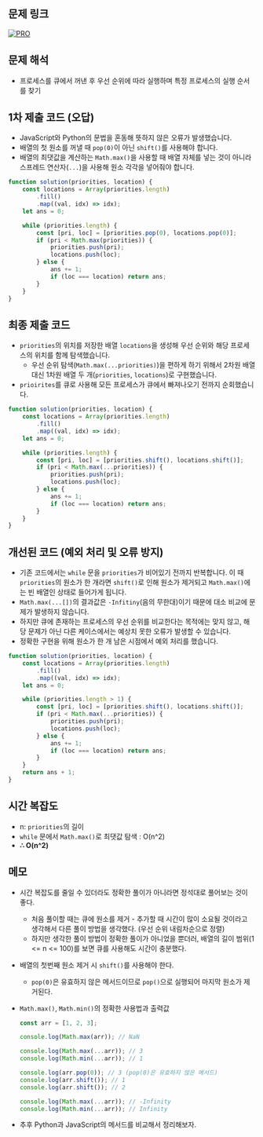 ## 문제 링크

[![PRO]][Link]

## 문제 해석

-   프로세스를 큐에서 꺼낸 후 우선 순위에 따라 실행하며 특정 프로세스의 실행 순서를 찾기

## 1차 제출 코드 (오답)

-   JavaScript와 Python의 문법을 혼동해 뜻하지 않은 오류가 발생했습니다.
-   배열의 첫 원소를 꺼낼 때 `pop(0)`이 아닌 `shift()`를 사용해야 합니다.
-   배열의 최댓값을 계산하는 `Math.max()`을 사용할 때 배열 자체를 넣는 것이 아니라 스프레드 연산자(`...`)을 사용해 원소 각각을 넣어줘야 합니다.

```js
function solution(priorities, location) {
    const locations = Array(priorities.length)
        .fill()
        .map((val, idx) => idx);
    let ans = 0;

    while (priorities.length) {
        const [pri, loc] = [priorities.pop(0), locations.pop(0)];
        if (pri < Math.max(priorities)) {
            priorities.push(pri);
            locations.push(loc);
        } else {
            ans += 1;
            if (loc === location) return ans;
        }
    }
}
```

## 최종 제출 코드

-   `priorities`의 위치를 저장한 배열 `locations`을 생성해 우선 순위와 해당 프로세스의 위치를 함께 탐색했습니다.
    -   우선 순위 탐색(`Math.max(...priorities)`)을 편하게 하기 위해서 2차원 배열 대신 1차원 배열 두 개(`priorities`, `locations`)로 구현했습니다.
-   `prioirites`를 큐로 사용해 모든 프로세스가 큐에서 빠져나오기 전까지 순회했습니다.

```js
function solution(priorities, location) {
    const locations = Array(priorities.length)
        .fill()
        .map((val, idx) => idx);
    let ans = 0;

    while (priorities.length) {
        const [pri, loc] = [priorities.shift(), locations.shift()];
        if (pri < Math.max(...priorities)) {
            priorities.push(pri);
            locations.push(loc);
        } else {
            ans += 1;
            if (loc === location) return ans;
        }
    }
}
```

## 개선된 코드 (예외 처리 및 오류 방지)

-   기존 코드에서는 `while` 문을 `priorities`가 비어있기 전까지 반복합니다.
    이 때 `priorities`의 원소가 한 개라면 `shift()`로 인해 원소가 제거되고 `Math.max()`에는 빈 배열인 상태로 들어가게 됩니다.
-   `Math.max(...[])`의 결과값은 `-Infitiny`(음의 무한대)이기 때문에 대소 비교에 문제가 발생하지 않습니다.
-   하지만 큐에 존재하는 프로세스의 우선 순위를 비교한다는 목적에는 맞지 않고, 해당 문제가 아닌 다른 케이스에서는 예상치 못한 오류가 발생할 수 있습니다.
-   정확한 구현을 위해 원소가 한 개 남은 시점에서 예외 처리를 했습니다.

```js
function solution(priorities, location) {
    const locations = Array(priorities.length)
        .fill()
        .map((val, idx) => idx);
    let ans = 0;

    while (priorities.length > 1) {
        const [pri, loc] = [priorities.shift(), locations.shift()];
        if (pri < Math.max(...priorities)) {
            priorities.push(pri);
            locations.push(loc);
        } else {
            ans += 1;
            if (loc === location) return ans;
        }
    }
    return ans + 1;
}
```

## 시간 복잡도

-   n: `priorities`의 길이
-   `while` 문에서 `Math.max()`로 최댓값 탐색 : O(n^2)
-   **∴ O(n^2)**

## 메모

-   시간 복잡도를 줄일 수 있더라도 정확한 풀이가 아니라면 정석대로 풀어보는 것이 좋다.
    -   처음 풀이할 때는 큐에 원소를 제거 - 추가할 때 시간이 많이 소요될 것이라고 생각해서 다른 풀이 방법을 생각했다. (우선 순위 내림차순으로 정렬)
    -   하지만 생각한 풀이 방법이 정확한 풀이가 아니었을 뿐더러, 배열의 길이 범위(1 <= n <= 100)를 보면 큐를 사용해도 시간이 충분했다.
-   배열의 첫번째 원소 제거 시 `shift()`를 사용해야 한다.
    -   `pop(0)`은 유효하지 않은 메서드이므로 `pop()`으로 실행되어 마지막 원소가 제거된다.
-   `Math.max()`, `Math.min()`의 정확한 사용법과 출력값

    ```js
    const arr = [1, 2, 3];

    console.log(Math.max(arr)); // NaN

    console.log(Math.max(...arr)); // 3
    console.log(Math.min(...arr)); // 1

    console.log(arr.pop(0)); // 3 (pop(0)은 유효하지 않은 메서드)
    console.log(arr.shift()); // 1
    console.log(arr.shift()); // 2

    console.log(Math.max(...arr)); // -Infinity
    console.log(Math.min(...arr)); // Infinity
    ```

-   추후 Python과 JavaScript의 메서드를 비교해서 정리해보자.

<!---------------------------------------------------------------------------->

[PRO]: https://github.com/chopinoff/js-algorithm/assets/107768516/6bb592e8-21d7-4244-91bb-8708f1f8ebb0
[BOJ]: https://github.com/chopinoff/js-algorithm/assets/107768516/ab4a009d-7575-4362-8a74-ebd2476570e4
[Link]: https://school.programmers.co.kr/learn/courses/30/lessons/42587
